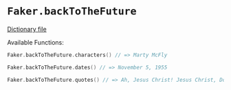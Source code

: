 # `Faker.backToTheFuture`

[Dictionary file](../src/main/resources/locales/en/back_to_the_future.yml)

Available Functions:  
```kotlin
Faker.backToTheFuture.characters() // => Marty McFly

Faker.backToTheFuture.dates() // => November 5, 1955

Faker.backToTheFuture.quotes() // => Ah, Jesus Christ! Jesus Christ, Doc, you disintegrated Einstein!
```
